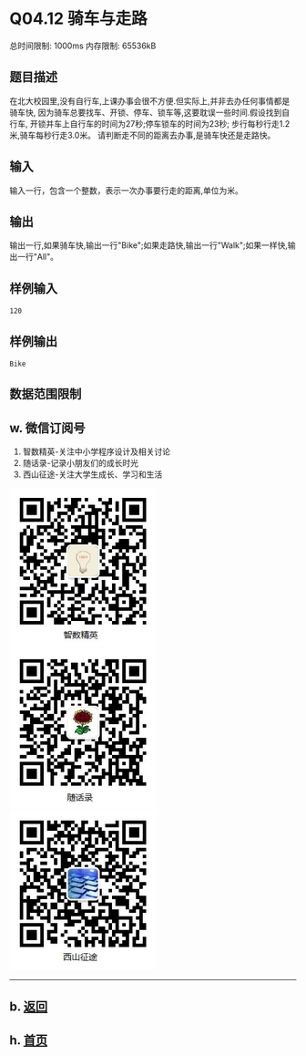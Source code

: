 # Q04.12 骑车与走路

总时间限制: 1000ms 内存限制: 65536kB

## 题目描述   

在北大校园里,没有自行车,上课办事会很不方便.但实际上,并非去办任何事情都是骑车快,
因为骑车总要找车、开锁、停车、锁车等,这要耽误一些时间.假设找到自行车,
开锁并车上自行车的时间为27秒;停车锁车的时间为23秒;
步行每秒行走1.2米,骑车每秒行走3.0米。
请判断走不同的距离去办事,是骑车快还是走路快。

## 输入   

输入一行，包含一个整数，表示一次办事要行走的距离,单位为米。

## 输出   

输出一行,如果骑车快,输出一行"Bike";如果走路快,输出一行"Walk";如果一样快,输出一行"All"。

## 样例输入

    120

## 样例输出

    Bike

## 数据范围限制

## w. 微信订阅号

1. 智数精英-关注中小学程序设计及相关讨论
2. 随话录-记录小朋友们的成长时光
2. 西山征途-关注大学生成长、学习和生活

![欢迎关注“智数精英”订阅号](../../assets/me/img/idea8.jpg)
![欢迎关注“随话录”订阅号](../../assets/me/img/shl8.jpg)
![欢迎关注“西山征途”订阅号](../../assets/me/img/xszt8.jpg)

----------

## b. [返回](../)
    
## h. [首页](../../)

